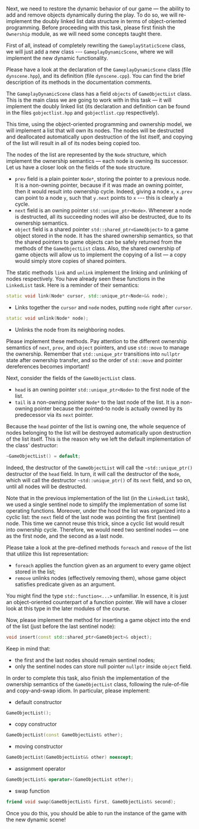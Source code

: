 Next, we need to restore the dynamic behavior of our game — the ability
to add and remove objects dynamically during the play.
To do so, we will re-implement the doubly linked list data structure
in terms of object-oriented programming.
Before proceeding with this task, please first finish the `Ownership` module,
as we will need some concepts taught there.

First of all, instead of completely rewriting the `GameplayStaticScene` class,
we will just add a new class --- `GameplayDynamicScene`, where we will implement the new dynamic functionality.

Please have a look at the declaration of the `GameplayDynamicScene` class (file `dynscene.hpp`),
and its definition (file `dynscene.cpp`).
You can find the brief description of its methods in the documentation comments.

The `GameplayDynamicScene` class has a field `objects` of `GameObjectList` class.
This is the main class we are going to work with in this task — it will implement the doubly linked list
(its declaration and definition can be found in the files `gobjectlist.hpp` and `gobjectlist.cpp` respectively).

This time, using the object-oriented programming and ownership model,
we will implement a list that will own its nodes.
The nodes will be destructed and deallocated automatically upon destruction of the list itself,
and copying of the list will result in all of its nodes being copied too.

The nodes of the list are represented by the `Node` structure,
which implement the ownership semantics — each node is owning its successor.
Let us have a closer look on the fields of the `Node` structure.

- `prev` field is a plain pointer `Node*`, storing the pointer to a previous node.
  It is a non-owning pointer, because if it was made an owning pointer, then it would
  result into ownership cycle.
  Indeed, giving a node `x`, `x.prev` can point to a node `y`, such that `y.next` points to `x` ---
  this is clearly a cycle.
- `next` field is an owning pointer `std::unique_ptr<Node>`.
  Whenever a node is destructed, all its succeeding nodes will also be destructed,
  due to its ownership semantics.
- `object` field is a shared pointer `std::shared_ptr<GameObject>` to a game object stored in the node.
  It has the shared ownership semantics, so that the shared pointers to game objects
  can be safely returned from the methods of the `GameObjectList` class.
  Also, the shared ownership of game objects will allow us to implement
  the copying of a list — a copy would simply store copies of shared pointers.


The static methods `link` and `unlink` implement the linking and unlinking of nodes respectively.
You have already seen these functions in the `LinkedList` task.
Here is a reminder of their semantics:

```c++
static void link(Node* cursor, std::unique_ptr<Node>&& node);
```

- Links together the `cursor` and `node` nodes, putting `node` right after `cursor`.

```c++
static void unlink(Node* node);
```

- Unlinks the node from its neighboring nodes.

Please implement these methods.
Pay attention to the different ownership semantics of `next`, `prev`, and `object` pointers,
and use `std::move` to manage the ownership.
Remember that `std::unique_ptr` transitions into `nullptr` state after ownership transfer,
and so the order of `std::move` and pointer dereferences becomes important!

Next, consider the fields of the `GameObjectList` class.

- `head` is an owning pointer `std::unique_ptr<Node>` to the first node of the list.
- `tail` is a non-owning pointer `Node*` to the last node of the list.
  It is a non-owning pointer because the pointed-to node is actually owned
  by its predecessor via its `next` pointer.

Because the `head` pointer of the list is owning one, the whole sequence of nodes
belonging to the list will be destroyed automatically upon destruction of the list itself.
This is the reason why we left the default implementation of the class' destructor:

```c++
~GameObjectList() = default;
```

<div class="hint">

Indeed, the destructor of the `GameObjectList` will call
the `~std::unique_ptr()` destructor of the `head` field.
In turn, it will call the destructor of the `Node`,
which will call the destructor `~std::unique_ptr()` of its `next` field,
and so on, until all nodes will be destructed.

</div>

Note that in the previous implementation of the list (in the `LinkedList` task),
we used a single sentinel node to simplify the implementation of some list operating functions.
Moreover, under the hood the list was organized into a cyclic list:
the `next` field of the last node was pointing the first (sentinel) node.
This time we cannot reuse this trick, since a cyclic list would result into ownership cycle.
Therefore, we would need two sentinel nodes — one as the first node, and the second as a last node.

Please take a look at the pre-defined methods `foreach` and `remove` of the list
that utilize this list representation:
- `foreach` applies the function given as an argument to every game object stored in the list;
- `remove` unlinks nodes (effectively removing them), whose game object satisfies predicate given as an argument.

<div class="hint">

You might find the type `std::function<...>` unfamiliar.
In essence, it is just an object-oriented counterpart of a function pointer.
We will have a closer look at this type in the later modules of the course.

</div>

Now, please implement the method for inserting a game object into the end of the list
(just before the last sentinel node):

```c++
void insert(const std::shared_ptr<GameObject>& object);
```

Keep in mind that:
- the first and the last nodes should remain sentinel nodes;
- only the sentinel nodes can store null pointer `nullptr` inside `object` field.

In order to complete this task, also finish the implementation of the ownership semantics of
the `GameObjectList` class, following the rule-of-file and copy-and-swap idiom.
In particular, please implement:

- default constructor
```c++
GameObjectList();
```

- copy constructor
```c++
GameObjectList(const GameObjectList& other);
```

- moving constructor
```c++ 
GameObjectList(GameObjectList&& other) noexcept;
```

- assignment operator
```c++
GameObjectList& operator=(GameObjectList other);
```

- swap function
```c++
friend void swap(GameObjectList& first, GameObjectList& second);
```

Once you do this, you should be able to run the instance of the game with the new dynamic scene!

